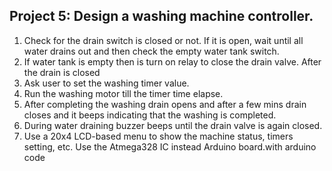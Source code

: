 ## Project 5: Design a washing machine controller.

1. Check for the drain switch is closed or not. If it is open, wait until all water drains out and then check the empty water tank switch.
2. If water tank is empty then is turn on relay to close the drain  valve.
After the drain is closed 
3. Ask user to set the washing timer value. 
4. Run the washing motor till the timer time elapse.  
5. After completing the washing drain opens and after a few mins drain closes and it beeps indicating that the washing is completed.
6. During water draining buzzer beeps until the drain valve is again closed. 
7. Use a 20x4 LCD-based menu to show the machine status, timers setting, etc. 
 Use the  Atmega328 IC instead Arduino board.with arduino code
